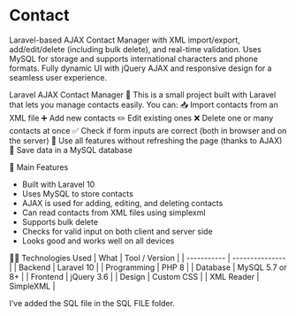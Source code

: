 # Contact
Laravel-based AJAX Contact Manager with XML import/export, add/edit/delete (including bulk delete), and real-time validation. Uses MySQL for storage and supports international characters and phone formats. Fully dynamic UI with jQuery AJAX and responsive design for a seamless user experience.

Laravel AJAX Contact Manager 📇
  This is a small project built with Laravel that lets you manage contacts easily. You can:
    📥 Import contacts from an XML file
    ➕ Add new contacts
    ✏️ Edit existing ones
    ❌ Delete one or many contacts at once
    ✅ Check if form inputs are correct (both in browser and on the server)
    🔁 Use all features without refreshing the page (thanks to AJAX)
    💾 Save data in a MySQL database

🚀 Main Features
  - Built with Laravel 10
  - Uses MySQL to store contacts
  - AJAX is used for adding, editing, and deleting contacts
  - Can read contacts from XML files using simplexml
  - Supports bulk delete
  - Checks for valid input on both client and server side
  - Looks good and works well on all devices

🧑‍💻 Technologies Used
  | What        | Tool / Version  |
  | ----------- | --------------- |
  | Backend     | Laravel 10      |
  | Programming | PHP 8           |
  | Database    | MySQL 5.7 or 8+ |
  | Frontend    | jQuery 3.6      |
  | Design      | Custom CSS      |
  | XML Reader  | SimpleXML       |

I’ve added the SQL file in the SQL FILE folder.
